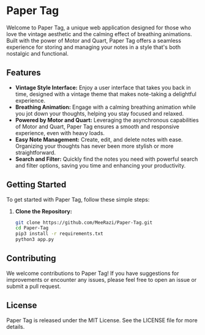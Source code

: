 # Paper Tag

Welcome to Paper Tag, a unique web application designed for those who love the vintage aesthetic and the calming effect of breathing animations. Built with the power of Motor and Quart, Paper Tag offers a seamless experience for storing and managing your notes in a style that's both nostalgic and functional.

## Features

- **Vintage Style Interface:** Enjoy a user interface that takes you back in time, designed with a vintage theme that makes note-taking a delightful experience.
- **Breathing Animation:** Engage with a calming breathing animation while you jot down your thoughts, helping you stay focused and relaxed.
- **Powered by Motor and Quart:** Leveraging the asynchronous capabilities of Motor and Quart, Paper Tag ensures a smooth and responsive experience, even with heavy loads.
- **Easy Note Management:** Create, edit, and delete notes with ease. Organizing your thoughts has never been more stylish or more straightforward.
- **Search and Filter:** Quickly find the notes you need with powerful search and filter options, saving you time and enhancing your productivity.

## Getting Started

To get started with Paper Tag, follow these simple steps:

1. **Clone the Repository:**
   ```bash
   git clone https://github.com/MeeRazi/Paper-Tag.git
   cd Paper-Tag
   pip3 install -r requirements.txt
   python3 app.py
   ```  
## Contributing

We welcome contributions to Paper Tag! If you have suggestions for improvements or encounter any issues, please feel free to open an issue or submit a pull request.

## License

Paper Tag is released under the MIT License. See the LICENSE file for more details.